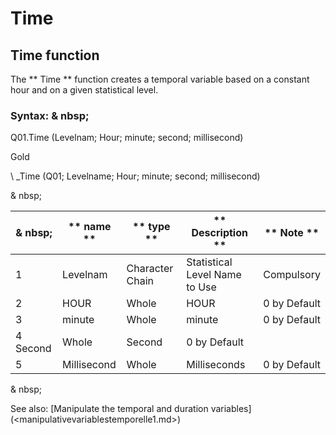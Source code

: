 # Time

## Time function

The ** Time ** function creates a temporal variable based on a constant hour and on a given statistical level.

### Syntax: & nbsp;

Q01.Time (Levelnam; Hour; minute; second; millisecond)

Gold

\ _Time (Q01; Levelname; Hour; minute; second; millisecond)

& nbsp;

| & nbsp; | ** name ** | ** type ** | ** Description ** | ** Note ** |
| --- | --- | --- | --- | --- |
| &#49; | Levelnam | Character Chain | Statistical Level Name to Use | Compulsory |
| &#50; | HOUR | Whole | HOUR | &#48; by Default |
| &#51; | minute | Whole | minute | &#48; by Default |
| &#52; Second | Whole | Second | &#48; by Default |
| &#53; | Millisecond | Whole | Milliseconds | &#48; by Default |

& nbsp;

See also: [Manipulate the temporal and duration variables] (<manipulativevariablestemporelle1.md>)